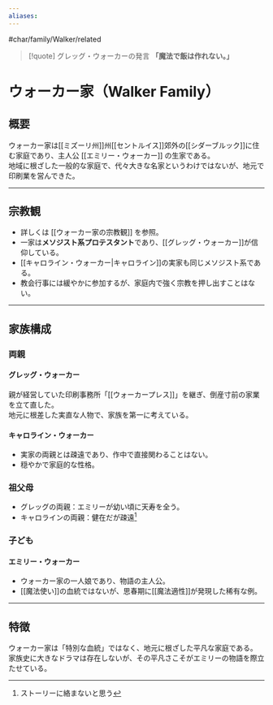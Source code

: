 ```yaml
---
aliases:
---
```

#char/family/Walker/related  

> [!quote] グレッグ・ウォーカーの発言
> **「魔法で飯は作れない。」**

# ウォーカー家（Walker Family）

## 概要
ウォーカー家は[[ミズーリ州]]州[[セントルイス]]郊外の[[シダーブルック]]に住む家庭であり、主人公 [[エミリー・ウォーカー]] の生家である。  
地域に根ざした一般的な家庭で、代々大きな名家というわけではないが、地元で印刷業を営んできた。  

---

## 宗教観
- 詳しくは [[ウォーカー家の宗教観]] を参照。  
- 一家は**メソジスト系プロテスタント**であり、[[グレッグ・ウォーカー]]が信仰している。  
- [[キャロライン・ウォーカー|キャロライン]]の実家も同じメソジスト系である。  
- 教会行事には緩やかに参加するが、家庭内で強く宗教を押し出すことはない。  

---

## 家族構成

### 両親
#### **グレッグ・ウォーカー**  
親が経営していた印刷事務所「[[ウォーカープレス]]」を継ぎ、倒産寸前の家業を立て直した。  
地元に根差した実直な人物で、家族を第一に考えている。  

#### **キャロライン・ウォーカー**  
- 実家の両親とは疎遠であり、作中で直接関わることはない。  
- 穏やかで家庭的な性格。  

### 祖父母
- グレッグの両親：エミリーが幼い頃に天寿を全う。  
- キャロラインの両親：健在だが疎遠[^1]

### 子ども
#### **エミリー・ウォーカー**  
- ウォーカー家の一人娘であり、物語の主人公。  
- [[魔法使い]]の血統ではないが、思春期に[[魔法適性]]が発現した稀有な例。  

---

## 特徴
ウォーカー家は「特別な血統」ではなく、地元に根ざした平凡な家庭である。  
家族史に大きなドラマは存在しないが、その平凡さこそがエミリーの物語を際立たせている。  

[^1]: ストーリーに絡まないと思う
